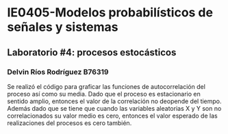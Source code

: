 # IE0405-Modelos probabilísticos de señales y sistemas

## Laboratorio #4: procesos estocásticos

### Delvin Ríos Rodríguez B76319

Se realizó el código para graficar las funciones de autocorrelación del proceso así como su media. Dado que el proceso es estacionario en sentido amplio, entonces el valor de la correlación no deopende del tiempo. Además dado que se tiene que cuando las variables aleatorias X y Y son no correlacionados su valor medio es cero, entonces el valor esperado de las realizaciones del procesos es cero también. 
